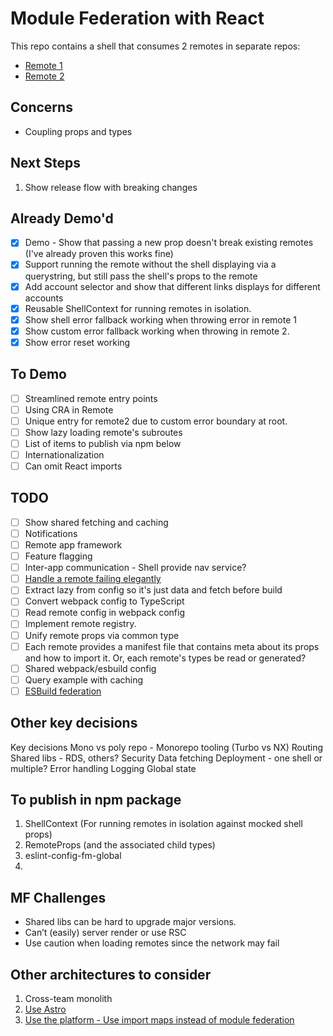 # Module Federation with React

This repo contains a shell that consumes 2 remotes in separate repos:

- [Remote 1](https://github.com/coryhouse/remote-1)
- [Remote 2](https://github.com/coryhouse/remote-2)

## Concerns

- Coupling props and types

## Next Steps

1. Show release flow with breaking changes

## Already Demo'd

- [x] Demo - Show that passing a new prop doesn't break existing remotes (I've already proven this works fine)
- [x] Support running the remote without the shell displaying via a querystring, but still pass the shell's props to the remote
- [x] Add account selector and show that different links displays for different accounts
- [x] Reusable ShellContext for running remotes in isolation.
- [x] Show shell error fallback working when throwing error in remote 1
- [x] Show custom error fallback working when throwing in remote 2.
- [x] Show error reset working

## To Demo

- [ ] Streamlined remote entry points
- [ ] Using CRA in Remote
- [ ] Unique entry for remote2 due to custom error boundary at root.
- [ ] Show lazy loading remote's subroutes
- [ ] List of items to publish via npm below
- [ ] Internationalization
- [ ] Can omit React imports

## TODO

- [ ] Show shared fetching and caching
- [ ] Notifications
- [ ] Remote app framework
- [ ] Feature flagging
- [ ] Inter-app communication - Shell provide nav service?
- [ ] [Handle a remote failing elegantly](https://github.com/coryhouse/shell/issues/1)
- [ ] Extract lazy from config so it's just data and fetch before build
- [ ] Convert webpack config to TypeScript
- [ ] Read remote config in webpack config
- [ ] Implement remote registry.
- [ ] Unify remote props via common type
- [ ] Each remote provides a manifest file that contains meta about its props and how to import it. Or, each remote's types be read or generated?
- [ ] Shared webpack/esbuild config
- [ ] Query example with caching
- [ ] [ESBuild federation](https://github.com/jacob-ebey/esbuild-federation-example)

## Other key decisions

Key decisions
Mono vs poly repo -
Monorepo tooling (Turbo vs NX)
Routing
Shared libs - RDS, others?
Security
Data fetching
Deployment - one shell or multiple?
Error handling
Logging
Global state

## To publish in npm package

1. ShellContext (For running remotes in isolation against mocked shell props)
2. RemoteProps (and the associated child types)
3. eslint-config-fm-global
4.

## MF Challenges

- Shared libs can be hard to upgrade major versions.
- Can’t (easily) server render or use RSC
- Use caution when loading remotes since the network may fail

## Other architectures to consider

1. Cross-team monolith
2. [Use Astro](https://twitter.com/Daniel_Mantei/status/1670872690587213825)
3. [Use the platform - Use import maps instead of module federation](https://www.mercedes-benz.io/2023/01/05/you-might-not-need-module-federation-orchestrate-your-microfrontends-at-runtime-with-import-maps/)
